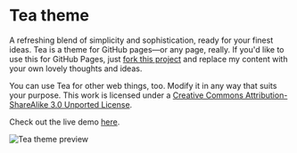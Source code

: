 Tea theme
===

A refreshing blend of simplicity and sophistication, ready for your finest ideas. Tea is a theme for GitHub pages—or any page, really. If you'd like to use this for GitHub Pages, just <a href="https://github.com/house/tea/fork">fork this project</a> and replace my content with your own lovely thoughts and ideas.

You can use Tea for other web things, too. Modify it in any way that suits your purpose. This work is licensed under a [Creative Commons Attribution-ShareAlike 3.0 Unported License](http://creativecommons.org/licenses/by-sa/3.0/).

Check out the live demo [here](http://house.github.io/tea/).

![Tea theme preview](https://f.cloud.github.com/assets/306877/1144237/986cff10-1d7f-11e3-96db-281e5599052f.png)